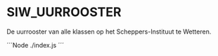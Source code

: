 # SIW_UURROOSTER
De uurrooster van alle klassen op het Scheppers-Instituut te Wetteren.


´´´Node ./index.js ´´´
